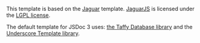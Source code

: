 This template is based on the [Jaguar](https://github.com/davidshimjs/jaguarjs/tree/master/docs/templates/jaguar) template. [JaguarJS](https://github.com/davidshimjs/jaguarjs) is licensed under the [LGPL license](https://github.com/davidshimjs/jaguarjs/tree/master/LICENSE).

The default template for JSDoc 3 uses: [the Taffy Database library](https://taffydb.com/) and the [Underscore Template library](https://underscorejs.org/#template).

